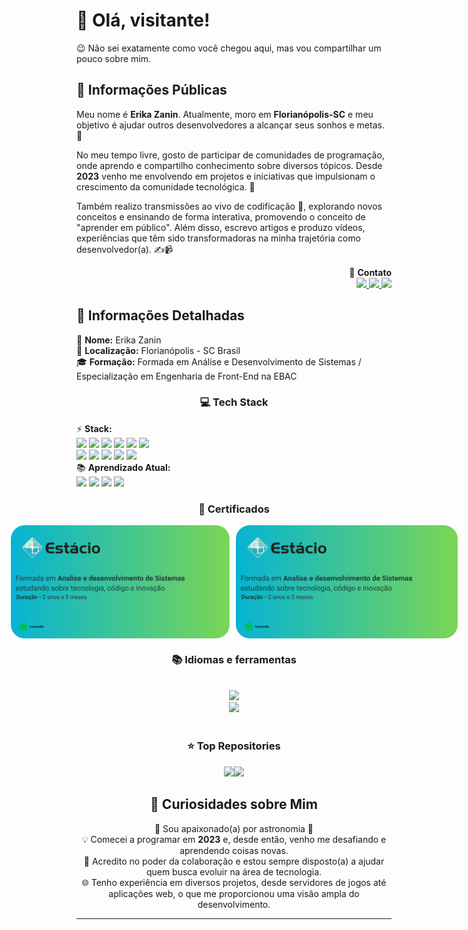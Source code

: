# 👋 Olá, visitante!

😉 Não sei exatamente como você chegou aqui, mas vou compartilhar um pouco sobre mim. 

## 🌟 Informações Públicas

Meu nome é **Erika Zanin**. Atualmente, moro em **Florianópolis-SC** e meu objetivo é ajudar outros desenvolvedores a alcançar seus sonhos e metas. 🚀

No meu tempo livre, gosto de participar de comunidades de programação, onde aprendo e compartilho conhecimento sobre diversos tópicos. Desde **2023** venho me envolvendo em projetos e iniciativas que impulsionam o crescimento da comunidade tecnológica. 🤝

Também realizo transmissões ao vivo de codificação 🎥, explorando novos conceitos e ensinando de forma interativa, promovendo o conceito de "aprender em público". Além disso, escrevo artigos e produzo vídeos, experiências que têm sido transformadoras na minha trajetória como desenvolvedor(a). ✍️📹

<div align="right">
  <div>
    🌟 <strong>Contato</strong>  
  </div>
  <div>
    <a href="mailto:erikaczbu@gmail.com">
      <img src="https://img.shields.io/badge/-Gmail-%23333?style=for-the-badge&logo=gmail&logoColor=white">
    </a>
    <a href="https://www.linkedin.com/in/erikaczanin">
      <img src="https://img.shields.io/badge/-LinkedIn-%230077B5?style=for-the-badge&logo=linkedin&logoColor=white">
    </a> 
    <a href="https://api.whatsapp.com/send?phone=55489999202985"> 
      <img src="https://img.shields.io/badge/WhatsApp-25D366?style=for-the-badge&logo=whatsapp&logoColor=white">
    </a>
  </div>
</div>

## 📝 Informações Detalhadas
<div>
    <div>👤 <strong>Nome:</strong> Erika Zanin</div>
    <div>📍 <strong>Localização:</strong> Florianópolis - SC Brasil</div>
    <div>🎓 <strong>Formação:</strong> Formada em Análise e Desenvolvimento de Sistemas / Especialização em Engenharia de Front-End na EBAC</div>
   <h3 align="center">💻 Tech Stack</h3>
    <div>⚡ <strong>Stack:</strong>
      <br>
      <img src="https://img.shields.io/badge/React-20232A?style=for-the-badge&logo=react&logoColor=61DAFB">
      <img src="https://img.shields.io/badge/HTML5-E34F26?style=for-the-badge&logo=html5&logoColor=white">
      <img src="https://img.shields.io/badge/CSS-239120?&style=for-the-badge&logo=css3&logoColor=white">
      <img src="https://img.shields.io/badge/JavaScript-F7DF1E?style=for-the-badge&logo=javascript&logoColor=black">
      <img src="https://img.shields.io/badge/GIT-E44C30?style=for-the-badge&logo=git&logoColor=white">
      <img src="https://img.shields.io/badge/GitHub-E44C30?style=for-the-badge&logo=github&logoColor=white">
      <br>
      <img src="https://img.shields.io/badge/Bootstrap-563D7C?style=for-the-badge&logo=bootstrap&logoColor=white">
      <img src="https://img.shields.io/badge/MySQL-00000F?style=for-the-badge&logo=mysql&logoColor=white">
      <img src="https://img.shields.io/badge/Python-3776AB?style=for-the-badge&logo=python&logoColor=white">
      <img src="https://img.shields.io/badge/Node.js-43853D?style=for-the-badge&logo=node.js&logoColor=white">
      <img src="https://img.shields.io/badge/Figma-F24E1E?style=for-the-badge&logo=figma&logoColor=white">
    </div>
    <div>📚 <strong>Aprendizado Atual:</strong> <br>
      <img src="https://img.shields.io/badge/Python-3776AB?style=for-the-badge&logo=python&logoColor=white">
      <img src="https://img.shields.io/badge/Node.js-43853D?style=for-the-badge&logo=node.js&logoColor=white">
      <img src="https://img.shields.io/badge/Ruby-CC342D?style=for-the-badge&logo=ruby&logoColor=white">
      <img src="https://img.shields.io/badge/Bootstrap-563D7C?style=for-the-badge&logo=bootstrap&logoColor=white">
    </div>
</div>

<h3 align="center">🔆 Certificados</h3>
<div align="center" style="display: flex; gap: 10px; justify-content: center;">
    <img src="https://github.com/ErikaCZanin/ErikaCZanin/blob/main/cert1.png" alt="UOM Logo" width="350" style="border-radius: 10px;">
    <img src="https://github.com/ErikaCZanin/ErikaCZanin/blob/main/cert1.png" alt="HGS Logo" width="355" style="border-radius: 10px;">
</div>

<!-- lang-->
<h3 align="center">📚 Idiomas e ferramentas </h3>
<br/>
<div align="center">
  <img src="https://skillicons.dev/icons?i=nodejs,mongodb,bootstrap,htmx,python,javascript,mysql,vscode" /><br>
    <img src="https://skillicons.dev/icons?i=html,css,github,git,htmx,postman,figma,react" /><br>
</div>
<br/>

<div align="center">
  <h3>⭐️ Top Repositories</h3>
  <div style="display: flex; justify-content: center;">
    <a href="https://github.com/ErikaCZanin/viagens_cards">
        <img width=395 src="https://github-readme-stats.vercel.app/api/pin/?username=ErikaCZanin&repo=viagens_cards&theme=light&title_color=000000&icon_color=000000&text_color=000000&bg_color=ffffff" />
    <a href="https://github.com/ErikaCZanin/viagens_cards">
        <img width="395" src="https://github-readme-stats.vercel.app/api/pin/?username=ErikaCZanin&repo=viagens_cards&theme=light&title_color=000000&icon_color=000000&text_color=000000&bg_color=ffffff" />
    </a>
</div>

## 💫 Curiosidades sobre Mim

<div>
    <div>🎉 Sou apaixonado(a) por astronomia 🎉</div>
    <div>💡 Comecei a programar em <strong>2023</strong> e, desde então, venho me desafiando e aprendendo coisas novas.</div>
    <div>🤗 Acredito no poder da colaboração e estou sempre disposto(a) a ajudar quem busca evoluir na área de tecnologia.</div>
    <div>🌐 Tenho experiência em diversos projetos, desde servidores de jogos até aplicações web, o que me proporcionou uma visão ampla do desenvolvimento.</div>
</div>

---
